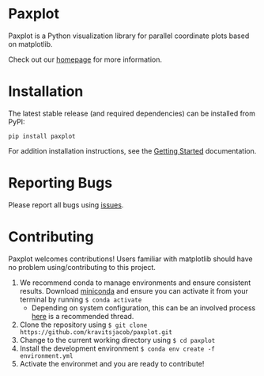 # Paxplot
Paxplot is a Python visualization library for parallel coordinate plots based on matplotlib.

Check out our [homepage](https://kravitsjacob.github.io/paxplot/) for more information.

# Installation
The latest stable release (and required dependencies) can be installed from PyPI:

```
pip install paxplot
```

For addition installation instructions, see the [Getting Started](https://kravitsjacob.github.io/paxplot/getting_started.html) documentation.

# Reporting Bugs
Please report all bugs using [issues](https://github.com/kravitsjacob/paxplot/issues).

# Contributing
Paxplot welcomes contributions! Users familiar with matplotlib should have no problem using/contributing to this project.

1. We recommend conda to manage environments and ensure consistent results. Download [miniconda](https://docs.conda.io/en/latest/miniconda.html) and ensure you can activate it from your terminal by running `$ conda activate` 
    * Depending on system configuration, this can be an involved process [here](https://discuss.codecademy.com/t/setting-up-conda-in-git-bash/534473) is a recommended thread.
3. Clone the repository using `$ git clone https://github.com/kravitsjacob/paxplot.git` 
4. Change to the current working directory using `$ cd paxplot`
5. Install the development environment `$ conda env create -f environment.yml`
6. Activate the environmet and you are ready to contribute!
